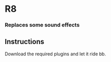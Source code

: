 # R8
### Replaces some sound effects

## Instructions
Download the required plugins and let it ride bb.

